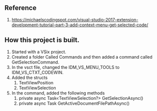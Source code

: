 


## Reference
1. https://michaelscodingspot.com/visual-studio-2017-extension-development-tutorial-part-3-add-context-menu-get-selected-code/


## How this project is built.
1. Started with a VSix project. 
2. Created a folder Called Commands and then added a command called GetSelectionCommand.
3. In the vsct file, changed the IDM_VS_MENU_TOOLS to IDM_VS_CTXT_CODEWIN. 
4. Added the structs
   1. TextViewPosition
   2. TextViewSelection
5. In the command, added the following methods
   1. private async Task<TextViewSelection?> GetSelectionAsync()
   2. private async Task<string> GetActiveDocumentFilePathAsync() 